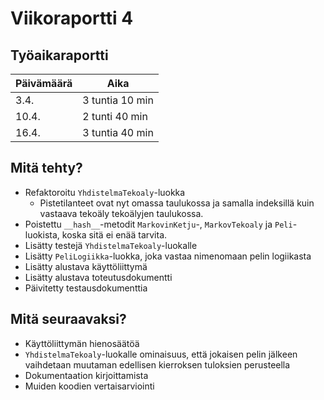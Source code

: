 # Viikoraportti 4

## Työaikaraportti

|Päivämäärä|Aika|
|----------|----|
|3.4.|3 tuntia 10 min|
|10.4.|2 tunti 40 min|
|16.4.|3 tuntia 40 min|

## Mitä tehty?

- Refaktoroitu `YhdistelmaTekoaly`-luokka
  - Pistetilanteet ovat nyt omassa taulukossa ja samalla indeksillä kuin vastaava tekoäly tekoälyjen taulukossa.
- Poistettu `__hash__`-metodit `MarkovinKetju`-, `MarkovTekoaly` ja `Peli`-luokista, koska sitä ei enää tarvita.
- Lisätty testejä `YhdistelmaTekoaly`-luokalle
- Lisätty `PeliLogiikka`-luokka, joka vastaa nimenomaan pelin logiikasta
- Lisätty alustava käyttöliittymä
- Lisätty alustava toteutusdokumentti
- Päivitetty testausdokumenttia

## Mitä seuraavaksi?

- Käyttöliittymän hienosäätöä
- `YhdistelmaTekoaly`-luokalle ominaisuus, että jokaisen pelin jälkeen vaihdetaan muutaman edellisen kierroksen tuloksien perusteella
- Dokumentaation kirjoittamista
- Muiden koodien vertaisarviointi
